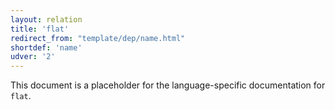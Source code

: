 ```yaml
---
layout: relation
title: 'flat'
redirect_from: "template/dep/name.html"
shortdef: 'name'
udver: '2'
---
```


This document is a placeholder for the language-specific documentation
for `flat`.

